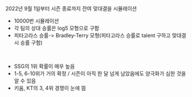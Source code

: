 
2022년 9월 1일부터 시즌 종료까지 잔여 맞대결을 시뮬레이션

- 10000번 시뮬레이션
- 각 팀의 상대 승률은 log5 모형으로 구함
- 피타고라스 승률-> Bradley-Terry 모형(피타고라스 승률로 talent 구하고 맞대결시 승률 구함)

<br>



- SSG의 1위 확률이 매우 높음
- 1-5, 6-10위가 거의 확정 / 시즌이 아직 한 달 넘게 남았음에도 양극화가 심한 것을 알 수 있음
- 키움, KT의 3, 4위 경쟁이 눈에 띔
